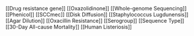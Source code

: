 [[Drug resistance gene]]
[[Oxazolidinone]]
[[Whole-genome Sequencing]]
[[Phenicol]]
[[SCCmec]]
[[Disk Diffusion]]
[[Staphylococcus Lugdunensis]]
[[Agar Dilution]]
[[Oxacillin Resistance]]
[[Serogroup]]
[[Sequence Type]]
[[30-Day All-cause Mortality]]
[[Human Listeriosis]]
